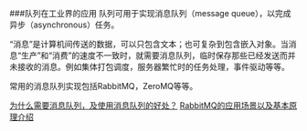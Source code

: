 ###队列在工业界的应用
队列可用于实现消息队列（message queue），以完成异步（asynchronous）任务。

“消息”是计算机间传送的数据，可以只包含文本；也可复杂到包含嵌入对象。当消息“生产”和“消费”的速度不一致时，就需要消息队列，临时保存那些已经发送而并未接收的消息。例如集体打包调度，服务器繁忙时的任务处理，事件驱动等等。

常用的消息队列实现包括RabbitMQ，ZeroMQ等等。

[为什么需要消息队列，及使用消息队列的好处？](http://www.ywnds.com/?p=5791)
[RabbitMQ的应用场景以及基本原理介绍](http://blog.csdn.net/whoamiyang/article/details/54954780)
